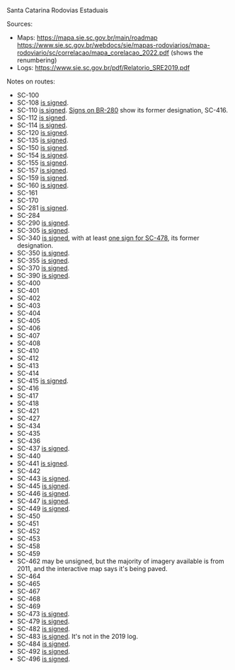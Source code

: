 Santa Catarina Rodovias Estaduais

Sources:
* Maps: https://mapa.sie.sc.gov.br/main/roadmap https://www.sie.sc.gov.br/webdocs/sie/mapas-rodoviarios/mapa-rodoviario/sc/correlacao/mapa_corelacao_2022.pdf (shows the renumbering)
* Logs: https://www.sie.sc.gov.br/pdf/Relatorio_SRE2019.pdf

Notes on routes:
* SC-100 
* SC-108 [is signed](https://www.google.com/maps/@-28.9847749,-49.6454122,3a,15y,301.42h,87.3t/data=!3m6!1e1!3m4!1sxdqRkr393b1dtF3p_uc9UA!2e0!7i16384!8i8192?entry=ttu).
* SC-110 [is signed](https://www.google.com/maps/@-26.8282099,-49.2750497,3a,21y,208.8h,108.1t/data=!3m6!1e1!3m4!1sLZmzy4IfkdgG4_tIVCwWtw!2e0!7i16384!8i8192?entry=ttu). [Signs on BR-280](https://www.google.com/maps/@-26.4810965,-49.0829918,3a,17.4y,133.31h,104.39t/data=!3m6!1e1!3m4!1shH7yTLvjyIvCRUCGeewFqw!2e0!7i16384!8i8192?entry=ttu) show its former designation, SC-416.
* SC-112 [is signed](https://www.google.com/maps/@-26.2683842,-49.5539613,3a,34.4y,197.29h,86.91t/data=!3m6!1e1!3m4!1sJN0UhRunUnISPNQXQOMwnQ!2e0!7i16384!8i8192?entry=ttu).
* SC-114 [is signed](https://www.google.com/maps/@-26.3594221,-49.912812,3a,16.4y,225.3h,87.13t/data=!3m6!1e1!3m4!1syI8e4n-EGjyulODJL6J0oA!2e0!7i13312!8i6656?entry=ttu).
* SC-120 [is signed](https://www.google.com/maps/@-26.1255452,-50.3037883,3a,51.7y,169.07h,84t/data=!3m6!1e1!3m4!1scCMHmUmM9Sq8T1k4vK491Q!2e0!7i16384!8i8192?entry=ttu).
* SC-135 [is signed](https://www.google.com/maps/@-26.2834147,-51.0487988,3a,16.7y,155.07h,86.7t/data=!3m6!1e1!3m4!1slwNorxDzl59CuGLdnCg2Nw!2e0!7i16384!8i8192?entry=ttu).
* SC-150 [is signed](https://www.google.com/maps/@-26.6997066,-51.5741985,3a,15.4y,180.56h,87.89t/data=!3m6!1e1!3m4!1shzYkPSuO4tnnYz_7_tSszQ!2e0!7i16384!8i8192?entry=ttu).
* SC-154 [is signed](https://www.google.com/maps/@-27.1960486,-52.1319337,3a,15.7y,339.04h,85.28t/data=!3m6!1e1!3m4!1sreW4AUsgozmlZGTrZz2xAg!2e0!7i16384!8i8192?entry=ttu).
* SC-155 [is signed](https://www.google.com/maps/@-27.1264307,-52.3262748,3a,15.4y,54.72h,87.74t/data=!3m6!1e1!3m4!1sZMHM_uSOU68PhIExeoZk5A!2e0!7i16384!8i8192?entry=ttu).
* SC-157 [is signed](https://www.google.com/maps/@-27.1379311,-52.5975022,3a,37.5y,189.96h,84.74t/data=!3m6!1e1!3m4!1sJvxlYlOT1j9KZqi_kVG6jg!2e0!7i16384!8i8192?entry=ttu).
* SC-159 [is signed](https://www.google.com/maps/@-27.0741458,-52.8683015,3a,16.8y,265.1h,85.45t/data=!3m6!1e1!3m4!1sN1MDCzAhn2WcZBhfkQZTPg!2e0!7i13312!8i6656?entry=ttu).
* SC-160 [is signed](https://www.google.com/maps/@-27.0723652,-53.0045187,3a,17y,15.83h,83.33t/data=!3m6!1e1!3m4!1sQQdcp4VtkJEPZoDQ5HDi6g!2e0!7i13312!8i6656?entry=ttu).
* SC-161 
* SC-170 
* SC-281 [is signed](https://www.google.com/maps/@-27.3059118,-49.798589,3a,17.3y,169.44h,84.62t/data=!3m6!1e1!3m4!1sqzdoNtHXjpHG6XjGFQXWTg!2e0!7i16384!8i8192?entry=ttu).
* SC-284 
* SC-290 [is signed](https://www.google.com/maps/@-29.2274449,-49.7603155,3a,56.9y,320.09h,85.12t/data=!3m6!1e1!3m4!1sCRG_GhgcUK9TGTsrM6jf7A!2e0!7i16384!8i8192?entry=ttu).
* SC-305 [is signed](https://www.google.com/maps/@-26.5258775,-53.3170733,3a,20.7y,291.19h,85.46t/data=!3m6!1e1!3m4!1skh3DIEDsgZAEBd_1K5GWLw!2e0!7i16384!8i8192?entry=ttu).
* SC-340 [is signed](https://www.google.com/maps/@-26.6169264,-50.6606781,3a,15y,82.98h,86.93t/data=!3m6!1e1!3m4!1sfH8u4LJcvCSkQFtcvV95wA!2e0!7i16384!8i8192?entry=ttu), with at least [one sign for SC-478](https://www.google.com/maps/@-26.7731216,-50.3501595,3a,15y,235.2h,96.06t/data=!3m6!1e1!3m4!1sySBWdC0DYbbj0e8naHrQ4w!2e0!7i16384!8i8192?entry=ttu), its former designation.
* SC-350 [is signed](https://www.google.com/maps/@-26.9133872,-50.4454861,3a,16.3y,308.68h,82.19t/data=!3m6!1e1!3m4!1sXkeBOshMHsim6yzm7Y_C5A!2e0!7i16384!8i8192?entry=ttu).
* SC-355 [is signed](https://www.google.com/maps/@-27.181301,-51.9161558,3a,15y,133.86h,89.46t/data=!3m6!1e1!3m4!1sqjRJ8-c-S0dKDLilbyqBFg!2e0!7i16384!8i8192?entry=ttu).
* SC-370 [is signed](https://www.google.com/maps/@-28.4528837,-49.0269889,3a,15y,45.22h,87.96t/data=!3m6!1e1!3m4!1sxH3B-ddsFulUybAggpzO_Q!2e0!7i16384!8i8192?entry=ttu).
* SC-390 [is signed](https://www.google.com/maps/@-28.4824006,-49.0368159,3a,16.9y,348.67h,88.64t/data=!3m6!1e1!3m4!1sX6ey5YzUC1fd5TzwQz5DJA!2e0!7i16384!8i8192?entry=ttu).
* SC-400 
* SC-401 
* SC-402 
* SC-403 
* SC-404 
* SC-405 
* SC-406 
* SC-407 
* SC-408 
* SC-410 
* SC-412 
* SC-413 
* SC-414 
* SC-415 [is signed](https://www.google.com/maps/@-26.252256,-48.6173192,3a,17.4y,0.14h,84.15t/data=!3m6!1e1!3m4!1sisBEWpI_k6AYD18CMztruQ!2e0!7i16384!8i8192?entry=ttu).
* SC-416 
* SC-417 
* SC-418 
* SC-421 
* SC-427 
* SC-434 
* SC-435 
* SC-436 
* SC-437 [is signed](https://www.google.com/maps/@-28.4219272,-48.8922875,3a,16.2y,84.5h,86.77t/data=!3m6!1e1!3m4!1sU_ND6zLK_-o9YutomGeJRw!2e0!7i16384!8i8192?entry=ttu).
* SC-440 
* SC-441 [is signed](https://www.google.com/maps/@-28.5785012,-49.0527363,3a,18.5y,298.26h,83.97t/data=!3m6!1e1!3m4!1sC2QqSSuQjYHYyWVFObnFaw!2e0!7i16384!8i8192?entry=ttu).
* SC-442 
* SC-443 [is signed](https://www.google.com/maps/@-28.6366656,-49.1376013,3a,15y,300.89h,87.61t/data=!3m6!1e1!3m4!1sWBfF0U7WM2KdxYw62VLAzg!2e0!7i16384!8i8192?entry=ttu).
* SC-445 [is signed](https://www.google.com/maps/@-28.6977733,-49.1908505,3a,15y,359.41h,88.8t/data=!3m6!1e1!3m4!1sFDhKopybg7wTSybwkw0okg!2e0!7i16384!8i8192?entry=ttu).
* SC-446 [is signed](https://www.google.com/maps/@-28.6622227,-49.4845789,3a,16.2y,356.86h,84.86t/data=!3m6!1e1!3m4!1s2NRRHBMEHasBVVUcPD5upw!2e0!7i16384!8i8192?entry=ttu).
* SC-447 [is signed](https://www.google.com/maps/@-28.9173677,-49.5330574,3a,15y,333.8h,86.9t/data=!3m6!1e1!3m4!1sEXssjvIxFpz-RwAJQ6iZlA!2e0!7i16384!8i8192?entry=ttu).
* SC-449 [is signed](https://www.google.com/maps/@-29.1048245,-49.6501898,3a,15.5y,302.17h,86.09t/data=!3m6!1e1!3m4!1sxczdQW3kYrVn9sEyxRTprA!2e0!7i16384!8i8192?entry=ttu).
* SC-450 
* SC-451 
* SC-452 
* SC-453 
* SC-458 
* SC-459 
* SC-462 may be unsigned, but the majority of imagery available is from 2011, and the interactive map says it's being paved.
* SC-464 
* SC-465 
* SC-467 
* SC-468 
* SC-469 
* SC-473 [is signed](https://www.google.com/maps/@-27.0137958,-51.9050551,3a,44.7y,187.79h,82.38t/data=!3m6!1e1!3m4!1sW-D2sQ17D3S_gaaaB1TdYw!2e0!7i13312!8i6656?entry=ttu).
* SC-479 [is signed](https://www.google.com/maps/@-26.7204815,-52.7154323,3a,36.3y,21.38h,84.26t/data=!3m6!1e1!3m4!1s36rKEMnvET6BeuZQwL47EQ!2e0!7i16384!8i8192?entry=ttu).
* SC-482 [is signed](https://www.google.com/maps/@-26.7204815,-52.7154323,3a,36.3y,21.38h,84.26t/data=!3m6!1e1!3m4!1s36rKEMnvET6BeuZQwL47EQ!2e0!7i16384!8i8192?entry=ttu).
* SC-483 [is signed](https://www.google.com/maps/@-27.1077796,-52.551176,3a,39.5y,121.37h,79.04t/data=!3m6!1e1!3m4!1sriBuL7_jGJTA0aLTEqO12Q!2e0!7i16384!8i8192?entry=ttu). It's not in the 2019 log.
* SC-484 [is signed](https://www.google.com/maps/@-27.0958559,-52.6914729,3a,15.7y,213.03h,86.3t/data=!3m6!1e1!3m4!1sGYD3atG1uLNBhe6UDELNcA!2e0!7i16384!8i8192?entry=ttu).
* SC-492 [is signed](https://www.google.com/maps/@-26.7249247,-53.5422468,3a,37.9y,306.85h,85.23t/data=!3m6!1e1!3m4!1s71QBXbNWNM2w5iiKVGXQ6Q!2e0!7i16384!8i8192?entry=ttu).
* SC-496 [is signed](https://www.google.com/maps/@-26.8160406,-53.5155385,3a,15.9y,242.67h,88.59t/data=!3m6!1e1!3m4!1sKYzPH62I8ZRwdSTUkqdBrA!2e0!7i16384!8i8192?entry=ttu).
